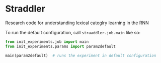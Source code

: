 # Straddler
Research code for understanding lexical categlry learning in the RNN


To run the default configuration, call `straaddler.job.main` like so:

```python
from init_experiments.job import main
from init_experiments.params import param2default

main(param2default)  # runs the experiment in default configuration
